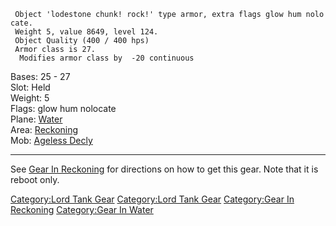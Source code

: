 ` Object 'lodestone chunk! rock!' type armor, extra flags glow hum nolocate.`  
` Weight 5, value 8649, level 124.`  
` Object Quality (400 / 400 hps)`  
` Armor class is 27.`  
`  Modifies armor class by  -20 continuous`

Bases: 25 - 27  
Slot: Held  
Weight: 5  
Flags: glow hum nolocate  
Plane: [Water](:Category:Water "wikilink")  
Area: [Reckoning](:Category:Reckoning "wikilink")  
Mob: [Ageless Decly](Ageless_Decly "wikilink")

------------------------------------------------------------------------

See [Gear In Reckoning](:Category:Gear_In_Reckoning "wikilink") for
directions on how to get this gear. Note that it is reboot only.

[Category:Lord Tank Gear](Category:Lord_Tank_Gear "wikilink")
[Category:Lord Tank Gear](Category:Lord_Tank_Gear "wikilink")
[Category:Gear In Reckoning](Category:Gear_In_Reckoning "wikilink")
[Category:Gear In Water](Category:Gear_In_Water "wikilink")
